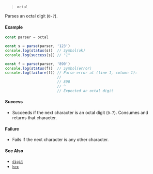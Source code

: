<!--
 Copyright (c) 2020 Thomas J. Otterson
 
 This software is released under the MIT License.
 https://opensource.org/licenses/MIT
-->

> `octal`

Parses an octal digit (`0-7`).

#### Example

```javascript
const parser = octal

const s = parse(parser, '123')
console.log(status(s))  // Symbol(ok)
console.log(success(s)) // "1"

const f = parse(parser, '890')
console.log(status(f))  // Symbol(error)
console.log(failure(f)) // Parse error at (line 1, column 1):
                        //
                        // 890
                        // ^
                        // Expected an octal digit
```

#### Success

* Succeeds if the next character is an octal digit (`0-7`). Consumes and returns that character.

#### Failure

* Fails if the next character is any other character.

#### See Also

* [`digit`](digit.md)
* [`hex`](hex.md)